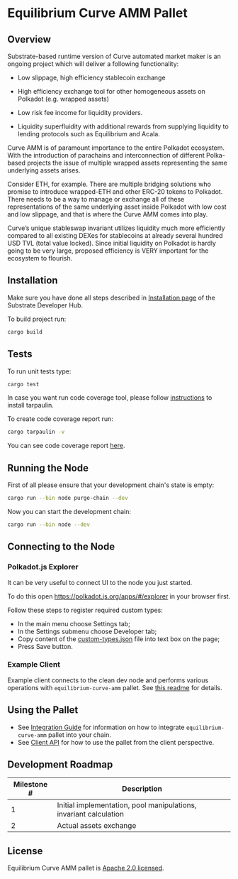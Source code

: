 # Equilibrium Curve AMM Pallet

## Overview

Substrate-based runtime version of Curve automated market maker is an ongoing project which will deliver a following functionality:

- Low slippage, high efficiency stablecoin exchange

- High efficiency exchange tool for other homogeneous assets on Polkadot (e.g. wrapped assets) 

- Low risk fee income for liquidity providers. 

- Liquidity superfluidity with additional rewards from supplying liquidity to lending protocols such as Equilibrium and Acala.

Curve AMM is of paramount importance to the entire Polkadot ecosystem. With the introduction of parachains and interconnection of different Polka-based projects the issue of multiple wrapped assets representing the same underlying assets arises.

Consider ETH, for example. There are multiple bridging solutions who promise to introduce wrapped-ETH and other ERC-20 tokens to Polkadot. There needs to be a way to manage or exchange all of these representations of the same underlying asset inside Polkadot with low cost and low slippage, and that is where the Curve AMM comes into play.

Curve’s unique stableswap invariant utilizes liquidity much more efficiently compared to all existing DEXes for stablecoins at already several hundred USD TVL (total value locked). Since initial liquidity on Polkadot is hardly going to be very large, proposed efficiency is VERY important for the ecosystem to flourish.

## Installation

Make sure you have done all steps described in [Installation page](https://substrate.dev/docs/en/knowledgebase/getting-started/) of the Substrate Developer Hub.

To build project run:

```bash
cargo build
```

## Tests

To run unit tests type:

```bash
cargo test
```


In case you want run code coverage tool, please follow [instructions](https://github.com/xd009642/tarpaulin#installation) to install tarpaulin.

To create code coverage report run:

```bash
cargo tarpaulin -v
```

You can see code coverage report [here](reports/tarpaulin-report.html).

## Running the Node

First of all please ensure that your development chain's state is empty:

```bash
cargo run --bin node purge-chain --dev
```

Now you can start the development chain:

```bash
cargo run --bin node --dev
```

## Connecting to the Node

### Polkadot.js Explorer

It can be very useful to connect UI to the node you just started.

To do this open https://polkadot.js.org/apps/#/explorer in your browser first.

Follow these steps to register required custom types:

* In the main menu choose Settings tab;
* In the Settings submenu choose Developer tab;
* Copy content of the [custom-types.json](custom-types.json) file into text box on the page;
* Press Save button.

### Example Client

Example client connects to the clean dev node and performs various operations with `equilibrium-curve-amm` pallet.
See [this readme](client/README.md) for details.

## Using the Pallet

- See [Integration Guide](docs/INTEGRATION.md) for information on how to integrate `equilibrium-curve-amm` pallet into your chain.
- See [Client API](client/README.md#client-api) for how to use the pallet from the client perspective.

## Development Roadmap

| Milestone # | Description |
| --- | --- |
| 1 | Initial implementation, pool manipulations, invariant calculation |
| 2 | Actual assets exchange |

## License

Equilibrium Curve AMM pallet is [Apache 2.0 licensed](LICENSE).
